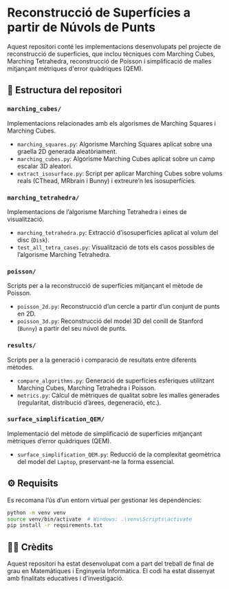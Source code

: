 # Reconstrucció de Superfícies a partir de Núvols de Punts

Aquest repositori conté les implementacions desenvolupats pel projecte de reconstrucció de superfícies, que inclou tècniques com Marching Cubes, Marching Tetrahedra, reconstrucció de Poisson i simplificació de malles mitjançant mètriques d'error quàdriques (QEM).

## 📁 Estructura del repositori

### `marching_cubes/`

Implementacions relacionades amb els algorismes de Marching Squares i Marching Cubes.

- `marching_squares.py`: Algorisme Marching Squares aplicat sobre una graella 2D generada aleatòriament.
- `marching_cubes.py`: Algorisme Marching Cubes aplicat sobre un camp escalar 3D aleatori.
- `extract_isosurface.py`: Script per aplicar Marching Cubes sobre volums reals (CThead, MRbrain i Bunny) i extreure’n les isosuperfícies.

### `marching_tetrahedra/`

Implementacions de l’algorisme Marching Tetrahedra i eines de visualització.

- `marching_tetrahedra.py`: Extracció d’isosuperfícies aplicat al volum del disc (`Disk`).
- `test_all_tetra_cases.py`: Visualització de tots els casos possibles de l’algorisme Marching Tetrahedra.

### `poisson/`

Scripts per a la reconstrucció de superfícies mitjançant el mètode de Poisson.

- `poisson_2d.py`: Reconstrucció d’un cercle a partir d’un conjunt de punts en 2D.
- `poisson_3d.py`: Reconstrucció del model 3D del conill de Stanford (`Bunny`) a partir del seu núvol de punts.

### `results/`

Scripts per a la generació i comparació de resultats entre diferents mètodes.

- `compare_algorithms.py`: Generació de superfícies esfèriques utilitzant Marching Cubes, Marching Tetrahedra i Poisson.
- `metrics.py`: Càlcul de mètriques de qualitat sobre les malles generades (regularitat, distribució d’àrees, degeneració, etc.).

### `surface_simplification_QEM/`

Implementació del mètode de simplificació de superfícies mitjançant mètriques d’error quàdriques (QEM).

- `surface_simplification_QEM.py`: Reducció de la complexitat geomètrica del model del `Laptop`, preservant-ne la forma essencial.

## ⚙️ Requisits

Es recomana l’ús d’un entorn virtual per gestionar les dependències:

```bash
python -m venv venv
source venv/bin/activate  # Windows: .\venv\Scripts\activate
pip install -r requirements.txt
```

## 🧑‍🎓 Crèdits

Aquest repositori ha estat desenvolupat com a part del treball de final de grau en Matemàtiques i Enginyeria Informàtica. El codi ha estat dissenyat amb finalitats educatives i d’investigació.
